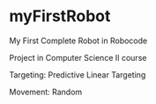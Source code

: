 # myFirstRobot
My First Complete Robot in Robocode

Project in Computer Science II course

Targeting:
Predictive Linear Targeting

Movement:
Random
